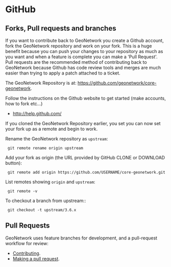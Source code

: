 # GitHub

## Forks, Pull requests and branches

If you want to contribute back to GeoNetwork you create a Github account, fork the GeoNetwork repository and work on your fork. This is a huge benefit because you can push your changes to your repository as much as you want and when a feature is complete you can make a 'Pull Request'.  Pull requests are the recommended method of contributing back to GeoNetwork because Github has code review tools and merges are much easier than trying to apply a patch attached to a ticket.

The GeoNetwork Repository is at: https://github.com/geonetwork/core-geonetwork.

Follow the instructions on the Github website to get started (make accounts, how to fork etc...) 

* http://help.github.com/

If you cloned the GeoNetwork Repository earlier, you set you can now set your fork up as a remote and begin to work.

Rename the GeoNetwork repository as ``upstream``:

     git remote rename origin upstream

Add your fork as origin (the URL provided by GitHub CLONE or DOWNLOAD button):

     git remote add origin https://github.com/USERNAME/core-geonetwork.git

List remotes showing ``origin`` and ``upstream``:

     git remote -v
     
To checkout a branch from upstream::

     git checkout -t upstream/3.6.x

## Pull Requests

GeoNetwork uses feature branches for development, and a pull-request workflow for review:

* [Contributing](../CONTRIBUTING.md).
* [Making a pull request](https://docs.geonetwork-opensource.org/latest/contributing/making-a-pull-request/).
